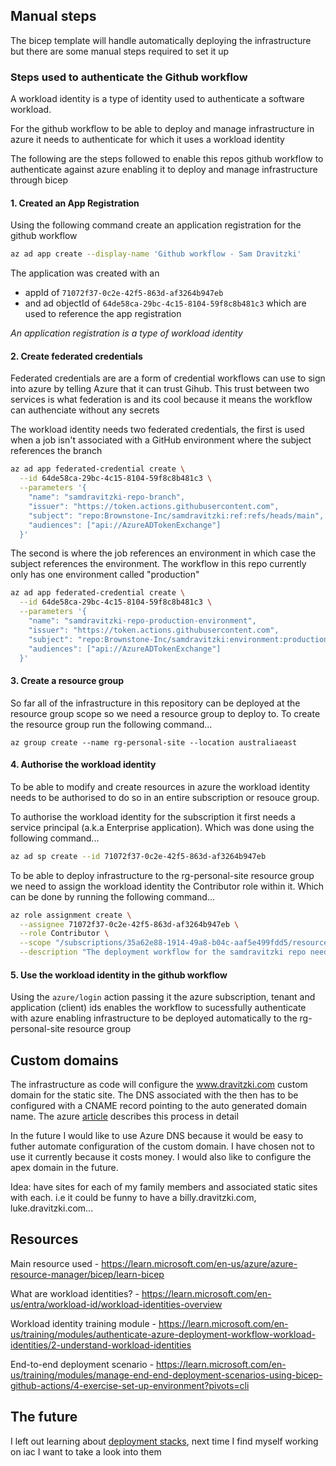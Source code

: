 ## Manual steps

The bicep template will handle automatically deploying the infrastructure but there are some manual steps required to set it up

### Steps used to authenticate the Github workflow

A workload identity is a type of identity used to authenticate a software workload.

For the github workflow to be able to deploy and manage infrastructure in azure it needs to authenticate for which it uses a workload identity

The following are the steps followed to enable this repos github workflow to authenticate against azure enabling it to deploy and manage infrastructure through bicep

#### 1. Created an App Registration

Using the following command create an application registration for the github workflow

```bash
az ad app create --display-name 'Github workflow - Sam Dravitzki'
```

The application was created with an

- appId of `71072f37-0c2e-42f5-863d-af3264b947eb`
- and ad objectId of `64de58ca-29bc-4c15-8104-59f8c8b481c3`
  which are used to reference the app registration

_An application registration is a type of workload identity_

#### 2. Create federated credentials

Federated credentials are are a form of credential workflows can use to sign into azure by telling Azure that it can trust Gihub. This trust between two services is what federation is and its cool because it means the workflow can authenciate without any secrets

The workload identity needs two federated credentials, the first is used when a job isn't associated with a GitHub environment where the subject references the branch

```bash
az ad app federated-credential create \
  --id 64de58ca-29bc-4c15-8104-59f8c8b481c3 \
  --parameters '{
    "name": "samdravitzki-repo-branch",
    "issuer": "https://token.actions.githubusercontent.com",
    "subject": "repo:Brownstone-Inc/samdravitzki:ref:refs/heads/main",
    "audiences": ["api://AzureADTokenExchange"]
  }'
```

The second is where the job references an environment in which case the subject references the environment. The workflow in this repo currently only has one environment called "production"

```bash
az ad app federated-credential create \
  --id 64de58ca-29bc-4c15-8104-59f8c8b481c3 \
  --parameters '{
    "name": "samdravitzki-repo-production-environment",
    "issuer": "https://token.actions.githubusercontent.com",
    "subject": "repo:Brownstone-Inc/samdravitzki:environment:production",
    "audiences": ["api://AzureADTokenExchange"]
  }'
```

#### 3. Create a resource group

So far all of the infrastructure in this repository can be deployed at the resource group scope so we need a resource group to deploy to. To create the resource group run the following command...

```
az group create --name rg-personal-site --location australiaeast
```

#### 4. Authorise the workload identity

To be able to modify and create resources in azure the workload identity needs to be authorised to do so in an entire subscription or resouce group.

To authorise the workload identity for the subscription it first needs a service principal (a.k.a Enterprise application). Which was done using the following command...

```bash
az ad sp create --id 71072f37-0c2e-42f5-863d-af3264b947eb
```

To be able to deploy infrastructure to the rg-personal-site resource group we need to assign the workload identity the Contributor role within it. Which can be done by running the following command...

```bash
az role assignment create \
  --assignee 71072f37-0c2e-42f5-863d-af3264b947eb \
  --role Contributor \
  --scope "/subscriptions/35a62e88-1914-49a8-b04c-aaf5e499fdd5/resourceGroups/rg-personal-site" \
  --description "The deployment workflow for the samdravitzki repo needs to be able to create resources within the rg-personal-site resource group"
```

#### 5. Use the workload identity in the github workflow

Using the `azure/login` action passing it the azure subscription, tenant and application (client) ids enables the workflow to sucessfully authenticate with azure enabling infrastructure to be deployed automatically to the rg-personal-site resource group

## Custom domains

The infrastructure as code will configure the www.dravitzki.com custom domain for the static site. The DNS associated with the then has to be configured with a CNAME record pointing to the auto generated domain name. The azure [article](https://learn.microsoft.com/en-us/azure/static-web-apps/custom-domain-external) describes this process in detail

In the future I would like to use Azure DNS because it would be easy to futher automate configuration of the custom domain. I have chosen not to use it currently because it costs money. I would also like to configure the apex domain in the future.

Idea: have sites for each of my family members and associated static sites with each. i.e it could be funny to have a billy.dravitzki.com, luke.dravitzki.com...

## Resources

Main resource used - https://learn.microsoft.com/en-us/azure/azure-resource-manager/bicep/learn-bicep

What are workload identities? - https://learn.microsoft.com/en-us/entra/workload-id/workload-identities-overview

Workload identity training module - https://learn.microsoft.com/en-us/training/modules/authenticate-azure-deployment-workflow-workload-identities/2-understand-workload-identities

End-to-end deployment scenario - https://learn.microsoft.com/en-us/training/modules/manage-end-end-deployment-scenarios-using-bicep-github-actions/4-exercise-set-up-environment?pivots=cli

## The future

I left out learning about [deployment stacks](https://learn.microsoft.com/en-us/training/modules/introduction-to-deployment-stacks/), next time I find myself working on iac I want to take a look into them
